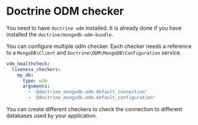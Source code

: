 # Doctrine ODM checker

You need to have `doctrine odm` installed. It is already done if you have installed the `doctrine/mongodb-odm-bundle`.

You can configure multiple odm checker. Each checker needs a reference to a `MongoDB\Client` and `Doctrine\ODM\MongoDB\Configuration` service.

```yaml
vdm_healthcheck:
  liveness_checkers:
    my_db:
      type: odm
      arguments:
        - '@doctrine_mongodb.odm.default_connection'
        - '@doctrine_mongodb.odm.default_configuration'
``` 

You can create different checkers to check the connection to different databases used by your application.
